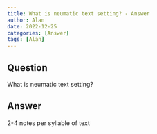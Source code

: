 ```yaml
---
title: What is neumatic text setting? - Answer
author: Alan
date: 2022-12-25
categories: [Answer]
tags: [Alan]
---
```


## Question

What is neumatic text setting?



## Answer

2-4 notes per syllable of text